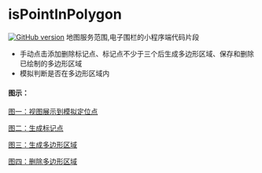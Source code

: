 # isPointInPolygon
[![GitHub version](https://badge.fury.io/gh/hubery1996%2FisPointInPolygon.svg)](https://badge.fury.io/gh/hubery1996%2FisPointInPolygon)
地图服务范围,电子围栏的小程序端代码片段

- 手动点击添加删除标记点、标记点不少于三个后生成多边形区域、保存和删除已绘制的多边形区域
- 模拟判断是否在多边形区域内

#### 图示：

[图一：视图展示到模拟定位点](https://github.com/hubery1996/images/blob/master/%E5%BE%AE%E4%BF%A1%E6%88%AA%E5%9B%BE_20200411145127.png)

[图二：生成标记点](https://github.com/hubery1996/images/blob/master/%E5%BE%AE%E4%BF%A1%E6%88%AA%E5%9B%BE_20200411145203.png)

[图三：生成多边形区域](https://github.com/hubery1996/images/blob/master/%E5%BE%AE%E4%BF%A1%E6%88%AA%E5%9B%BE_20200411145217.png)

[图四：删除多边形区域](https://github.com/hubery1996/images/blob/master/%E5%BE%AE%E4%BF%A1%E6%88%AA%E5%9B%BE_20200411145252.png)

